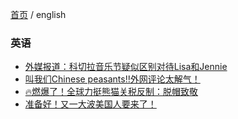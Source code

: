 [首页](https://printjs.github.io/blog) / english


### 英语

* [外媒报道：科切拉音乐节疑似区别对待Lisa和Jennie](https://printjs.github.io/blog/docs/english/course_speak/lession1)
* [叫我们Chinese peasants‼️外网评论太解气！](https://printjs.github.io/blog/docs/english/course_speak/lession2)
* [🔥燃爆了！全球力挺熊猫关税反制：脱帽致敬](https://printjs.github.io/blog/docs/english/course_speak/lession3)
* [准备好！又一大波美国人要来了！](https://printjs.github.io/blog/docs/english/course_speak/lession4)